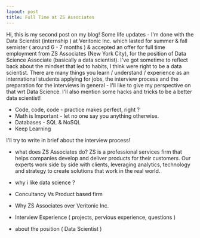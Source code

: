 ```yaml
---
layout: post
title: Full Time at ZS Associates 
---
```


Hi, this is my second post on my blog! Some life updates -  I'm done with the Data Scientist (internship ) at Veritonic Inc. which lasted for summer & fall semister ( around 6 - 7 months ) & accepted an offer for full time employment from ZS Associates (New York City), for the position of Data Science Associate (basically a data scientist). 
I've got sometime to reflect back about the mindset that led to habits, I think were right to be a data scientist. There are many things you learn / understand / experience as an international students applying for jobs, the interview process and the preparation for the interviews in general - I'll like to give my perspective on that wrt Data Science. I'll also mention some hacks and tricks to be a better data scientist!  


- Code, code, code - practice makes perfect, right ? 
- Math is Important - let no one say you anything otherwise. 
- Databases - SQL & NoSQL
- Keep Learning


I'll try to write in brief about the interview process! 
- what does ZS Associates do? 
ZS is a professional services firm that helps companies develop and deliver products for their customers. Our experts work side by side with clients, leveraging analytics, technology and strategy to create solutions that work in the real world.

- why i like data science ?

- Concultancy Vs Product based firm
- Why ZS Associates over Veritonic Inc.
- Interview Experience ( projects, pervious experience, questions ) 
- about the position ( Data Scientist )  
